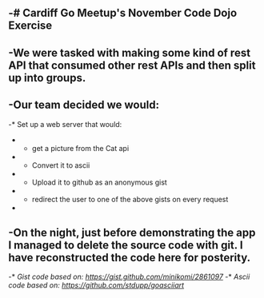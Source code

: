 -# Cardiff Go Meetup's November Code Dojo Exercise
-
-We were tasked with making some kind of rest API that consumed other rest APIs and then split up into groups.
-
-Our team decided we would:
- 
-* Set up a web server that would:
-    * get a picture from the Cat api
-    * Convert it to ascii
-    * Upload it to github as an anonymous gist
-    * redirect the user to one of the above gists on every request
- 
-On the night, just before demonstrating the app I managed to delete the source code with git. I have reconstructed the code here for posterity.
-
-* _Gist code based on: https://gist.github.com/minikomi/2861097_
-* _Ascii code based on: https://github.com/stdupp/goasciiart_